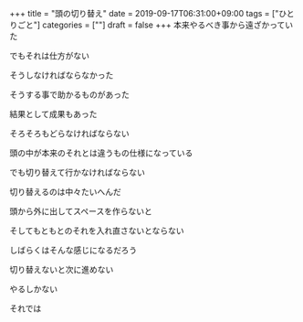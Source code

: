 +++
title = "頭の切り替え"
date = 2019-09-17T06:31:00+09:00
tags = ["ひとりごと"]
categories = [""]
draft = false
+++
本来やるべき事から遠ざかっていた

でもそれは仕方がない

そうしなければならなかった

そうする事で助かるものがあった

結果として成果もあった

そろそろもどらなければならない

頭の中が本来のそれとは違うもの仕様になっている

でも切り替えて行かなければならない

切り替えるのは中々たいへんだ

頭から外に出してスペースを作らないと

そしてもともとのそれを入れ直さないとならない

しばらくはそんな感じになるだろう

切り替えないと次に進めない

やるしかない

それでは
